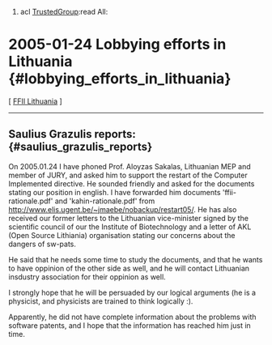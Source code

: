 1.  acl [TrustedGroup](TrustedGroup "wikilink"):read All:

# 2005-01-24 Lobbying efforts in Lithuania {#lobbying_efforts_in_lithuania}

\[ [ FFII Lithuania](FfiiLtEn "wikilink") \]

------------------------------------------------------------------------

## Saulius Grazulis reports: {#saulius_grazulis_reports}

On 2005.01.24 I have phoned Prof. Aloyzas Sakalas, Lithuanian MEP and
member of JURY, and asked him to support the restart of the Computer
Implemented directive. He sounded friendly and asked for the documents
stating our position in english. I have forwarded him documents
\'ffii-rationale.pdf\' and \'kahin-rationale.pdf\' from
<http://www.elis.ugent.be/~jmaebe/nobackup/restart05/>. He has also
received our former letters to the Lithuanian vice-minister signed by
the scientific council of our the Institute of Biotechnology and a
letter of AKL (Open Source Lithiania) organisation stating our concerns
about the dangers of sw-pats.

He said that he needs some time to study the documents, and that he
wants to have oppinion of the other side as well, and he will contact
Lithuanian insdustry association for their oppinion as well.

I strongly hope that he will be persuaded by our logical arguments (he
is a physicist, and physicists are trained to think logically :).

Apparently, he did not have complete information about the problems with
software patents, and I hope that the information has reached him just
in time.
